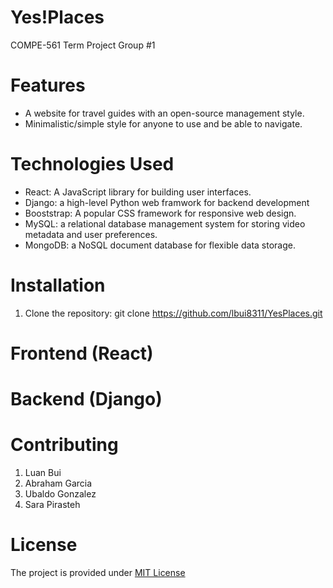 # Yes!Places
COMPE-561 Term Project Group #1

# Features
- A website for travel guides with an open-source management style.
- Minimalistic/simple style for anyone to use and be able to navigate.

# Technologies Used

- React: A JavaScript library for building user interfaces.
- Django: a high-level Python web framwork for backend development
- Booststrap: A popular CSS framework for responsive web design.
- MySQL: a relational database management system for storing video metadata and user preferences.
- MongoDB: a NoSQL document database for flexible data storage.

# Installation

1. Clone the repository:
git clone https://github.com/lbui8311/YesPlaces.git
# Frontend (React)

# Backend (Django)

# Contributing

1. Luan Bui 
2. Abraham Garcia
3. Ubaldo Gonzalez
4. Sara Pirasteh

# License

The project is provided under [MIT License](LICENSE)
